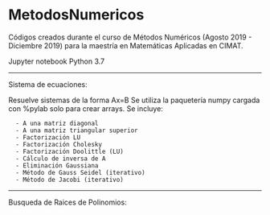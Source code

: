 # MetodosNumericos
Códigos creados durante el curso de Métodos Numéricos  (Agosto 2019 - Diciembre 2019) para la maestría en Matemáticas Aplicadas en CIMAT.

Jupyter notebook Python 3.7


-------------------------------------------------------------------------------


Sistema de ecuaciones:


  Resuelve sistemas de la forma Ax=B
  Se utiliza la paquetería numpy cargada con %pylab solo para crear arrays.
  Se incluye:
  
  
      - A una matriz diagonal
      - A una matriz triangular superior
      - Factorización LU
      - Factorización Cholesky
      - Factorización Doolittle (LU)
      - Cálculo de inversa de A
      - Eliminación Gaussiana
      - Método de Gauss Seidel (iterativo)
      - Método de Jacobi (iterativo)


-------------------------------------------------------------------------------    
Busqueda de Raices de Polinomios:
